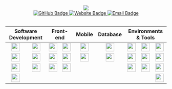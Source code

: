 <div align="center">
  <img src="https://readme-typing-svg.herokuapp.com?font=Fira+Code&size=32&duration=2800&color=ffd866&center=true&vCenter=true&width=600&height=100&lines=mhommet;Fullstack+Developer" />
</div>

<div align="center">
  <a href="https://github.com/mhommet">
    <img src="https://img.shields.io/badge/GitHub-mhommet-ffd866?style=for-the-badge&logo=github&logoColor=white" alt="GitHub Badge" />
  </a>
  <a href="https://hommet.ch">
    <img src="https://img.shields.io/badge/Website-hommet.ch-ffd866?style=for-the-badge&logo=safari&logoColor=white" alt="Website Badge" />
  </a>
  <a href="mailto:milan.hommet@protonmail.com">
    <img src="https://img.shields.io/badge/Email-Contact_Me-ffd866?style=for-the-badge&logo=gmail&logoColor=white" alt="Email Badge" />
  </a>
</div>

<br>

<div style="display: block;">
<table align="center" style="width: 100%;">
 <thead>
  <tr>
   <th colspan="2" align="center"><b>Software Development</b></th>
   <th colspan="2" align="center"><b>Front-end</b></th>
   <th colspan="1" align="center"><b>Mobile</b></th>
   <th colspan="1" align="center"><b>Database</b></th>
   <th colspan="3" align="center"><b>Environments & Tools</b></th>
  </tr>
 </thead>
 <tbody>
  <tr>
   <td align="center"><a title="Typescript" href=https://www.typescriptlang.org target="_blank" /><img align="center" width="26px" src="https://api.iconify.design/akar-icons:typescript-fill.svg?color=%23ffd866&height=26" target="_blank" /></a></td>
   <td align="center"><a href=https://symfony.com/ title="Symfony"><img align="center" width="26px" src="https://api.iconify.design/simple-icons:symfony.svg?color=%23ffd866&height=26" target="_blank" /></a></td>
   <td align="center"><a href=https://reactjs.org title="React"><img align="center" width="26px" src="https://api.iconify.design/simple-icons:react.svg?color=%23ffd866&height=26" target="_blank" /></a></td>
   <td align="center"><a href=https://vuejs.org/ title="Vue.js"><img align="center" width="26px" src="https://api.iconify.design/simple-icons:vuedotjs.svg?color=%23ffd866&height=26" target="_blank" /></a></td>
   <td align="center"><a href=https://flutter.dev/ title="Flutter"><img align="center" width="26px" src="https://api.iconify.design/simple-icons:flutter.svg?color=%23ffd866&height=26" target="_blank" /></a></td>
   <td align="center"><a href=https://www.mongodb.com title="MongoDB"><img align="center" width="26px" src="https://api.iconify.design/simple-icons:mongodb.svg?color=%23ffd866&height=26" target="_blank" /></a></td>
   <td align="center"><a href=https://git-scm.com/ title="Git"><img align="center" width="26px" src="https://api.iconify.design/simple-icons:git.svg?color=%23ffd866&height=26" target="_blank" /></a></td>
   <td align="center"><a href=https://github.com/ title="GitHub"><img align="center" width="26px" src="https://api.iconify.design/simple-icons:github.svg?color=%23ffd866&height=26" target="_blank" /></a></td>
   <td align="center"><a href=https://about.gitlab.com/ title="GitLab"><img align="center" width="26px" src="https://api.iconify.design/simple-icons:gitlab.svg?color=%23ffd866&height=26" target="_blank" /></a></td>
  </tr>
  <tr>
   <td align="center"><a href=https://developer.mozilla.org/en-US/docs/Web/JavaScript title="JavaScript"><img align="center" width="26px" src="https://api.iconify.design/simple-icons:javascript.svg?color=%23ffd866&height=26" target="_blank" /></a></td>
   <td align="center"><a href=https://www.electronjs.org/ title="Electron"><img align="center" width="26px" src="https://api.iconify.design/simple-icons:electron.svg?color=%23ffd866&height=26" target="_blank" /></a></td>
   <td align="center"><a href=https://nextjs.org/ title="NextJS"><img align="center" width="26px" src="https://api.iconify.design/simple-icons:nextdotjs.svg?color=%23ffd866&height=26" target="_blank" /></a></td>
   <td align="center"><a title="SASS" href=https://sass-lang.com target="_blank" /><img align="center" width="26px" src="https://api.iconify.design/simple-icons:sass.svg?color=%23ffd866&height=26" target="_blank" /></a></td>
   <td align="center"><a href=https://reactnative.dev/ title="React Native"><img align="center" width="26px" src="https://api.iconify.design/simple-icons:react.svg?color=%23ffd866&height=26" target="_blank" /></a></td>
   <td align="center"><a href=https://www.mysql.com/ title="MySQL"><img align="center" width="26px" src="https://api.iconify.design/simple-icons:mysql.svg?color=%23ffd866&height=26" target="_blank" /></a></td>
   <td align="center"><a href=https://docker.com/ title="Docker"><img align="center" width="26px" src="https://api.iconify.design/simple-icons:docker.svg?color=%23ffd866&height=26" target="_blank" /></a></td>
   <td align="center"><a href=https://www.nginx.com/ title="Nginx"><img align="center" width="26px" src="https://api.iconify.design/simple-icons:nginx.svg?color=%23ffd866&height=26" target="_blank" /></a></td>
   <td align="center"><a href=https://www.kernel.org/ title="Linux"><img align="center" width="26px" src="https://api.iconify.design/simple-icons:linux.svg?color=%23ffd866&height=26" target="_blank" /></a></td>
  </tr>
  <tr>
   <td align="center"><a href=https://www.python.org/ title="Python"><img align="center" width="26px" src="https://api.iconify.design/simple-icons:python.svg?color=%23ffd866&height=26" target="_blank" /></a></td>
   <td align="center"><a href=https://www.php.net/ title="PHP"><img align="center" width="26px" src="https://api.iconify.design/simple-icons:php.svg?color=%23ffd866&height=26" target="_blank" /></a></td>
   <td align="center"><a href=https://tailwindcss.com/ title="Tailwind CSS"><img align="center" width="26px" src="https://api.iconify.design/simple-icons:tailwindcss.svg?color=%23ffd866&height=26" target="_blank" /></a></td>
   <td align="center"><a href=https://getbootstrap.com/ title="Bootstrap"><img align="center" width="26px" src="https://api.iconify.design/simple-icons:bootstrap.svg?color=%23ffd866&height=26" target="_blank" /></a></td>
   <td align="center"></td>
   <td align "center"></td>
   <td align="center"><a href=https://discord.com/developers/docs/intro title="Discord"><img align="center" width="26px" src="https://api.iconify.design/simple-icons:discord.svg?color=%23ffd866&height=26" target="_blank" /></a></td>
   <td align="center"><a href=https://mochajs.org/ title="Mocha"><img align="center" width="26px" src="https://api.iconify.design/simple-icons:mocha.svg?color=%23ffd866&height=26" target="_blank" /></a></td>
   <td align="center"><a href=https://www.npmjs.com/ title="NPM"><img align="center" width="26px" src="https://api.iconify.design/simple-icons:npm.svg?color=%23ffd866&height=26" target="_blank" /></a></td>
  </tr>
  <tr>
   <td align="center"><a href=https://flask.palletsprojects.com/ title="Flask"><img align="center" width="26px" src="https://api.iconify.design/simple-icons:flask.svg?color=%23ffd866&height=26" target="_blank" /></a></td>
   <td align="center"></td>
   <td align="center"></td>
   <td align="center"></td>
   <td align="center"></td>
   <td align="center"></td>
   <td align="center"></td>
   <td align="center"></td>
   <td align="center"><a href=https://www.cypress.io/ title="Cypress"><img align="center" width="26px" src="https://api.iconify.design/simple-icons:cypress.svg?color=%23ffd866&height=26" target="_blank" /></a></td>
  </tr>
 </tbody>
</table>
</div>
<br>
